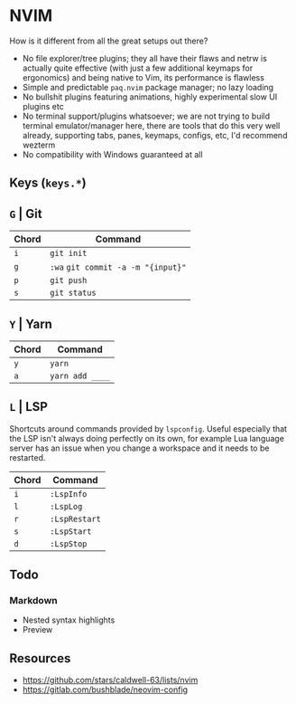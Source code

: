 # NVIM

How is it different from all the great setups out there?

- No file explorer/tree plugins; they all have their flaws and netrw is actually
  quite effective (with just a few additional keymaps for ergonomics) and being 
  native to Vim, its performance is flawless
- Simple and predictable `paq.nvim` package manager; no lazy loading
- No bullshit plugins featuring animations, highly experimental slow UI plugins etc
- No terminal support/plugins whatsoever; we are not trying to build terminal 
  emulator/manager here, there are tools that do this very well already, 
  supporting tabs, panes, keymaps, configs, etc, I'd recommend wezterm
- No compatibility with Windows guaranteed at all

## Keys (`keys.*`)

## `G` | Git

| Chord | Command |
| ----- | ------- |
| `i` | `git init` |
| `g` | `:wa` `git commit -a -m "{input}"` |
| `p` | `git push` |
| `s` | `git status` |

## `Y` | Yarn

| Chord | Command |
| ----- | ------- |
| `y` |  `yarn` |
| `a` |  `yarn add ____` |

## `L` | LSP

Shortcuts around commands provided by `lspconfig`. Useful especially that the LSP
isn't always doing perfectly on its own, for example Lua language server has an
issue when you change a workspace and it needs to be restarted.

| Chord | Command |
| ----- | ------- |
| `i` | `:LspInfo` |
| `l` | `:LspLog` |
| `r` | `:LspRestart` |
| `s` | `:LspStart` |
| `d` | `:LspStop` |

## Todo

### Markdown

- Nested syntax highlights
- Preview

## Resources

- https://github.com/stars/caldwell-63/lists/nvim
- https://gitlab.com/bushblade/neovim-config
